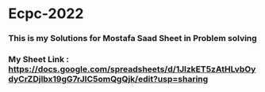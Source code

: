 # Ecpc-2022

### This is my Solutions for Mostafa Saad Sheet in Problem solving

### My Sheet Link : https://docs.google.com/spreadsheets/d/1JlzkET5zAtHLvbOydyCrZDjlbx19gG7rJIC5omQgQjk/edit?usp=sharing
